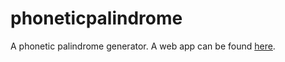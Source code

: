 # phoneticpalindrome

A phonetic palindrome generator. A web app can be found <a href="http://phoneticpalindrome.pythonanywhere.com">here</a>.
